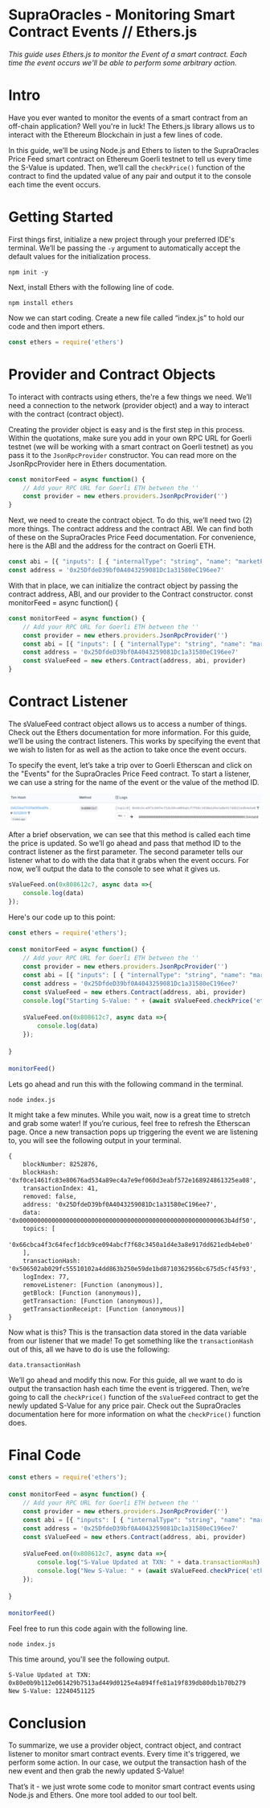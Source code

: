 # SupraOracles - Monitoring Smart Contract Events // Ethers.js

*This guide uses Ethers.js to monitor the Event of a smart contract. Each time the event occurs we'll be able to perform some arbitrary action.*

# Intro

Have you ever wanted to monitor the events of a smart contract from an off-chain application? Well you're in luck! The Ethers.js library allows us to interact with the Ethereum Blockchain in just a few lines of code. 

In this guide, we’ll be using Node.js and Ethers to listen to the SupraOracles Price Feed smart contract on Ethereum Goerli testnet to tell us every time the S-Value is updated. Then, we’ll call the `checkPrice()` function of the contract to find the updated value of any pair and output it to the console each time the event occurs.

# Getting Started

First things first, initialize a new project through your preferred IDE's terminal. We’ll be passing the `-y` argument to automatically accept the default values for the initialization process.

```
npm init -y
```

Next, install Ethers with the following line of code.

```
npm install ethers
```

Now we can start coding. Create a new file called “index.js” to hold our code and then import ethers.

```js
const ethers = require('ethers')
```

# Provider and Contract Objects

To interact with contracts using ethers, the're a few things we need. We’ll need a connection to the network (provider object) and a way to interact with the contract (contract object). 

Creating the provider object is easy and is the first step in this process. Within the quotations, make sure you add in your own RPC URL for Goerli testnet (we will be working with a smart contract on Goerli testnet) as you pass it to the `JsonRpcProvider` constructor. You can read more on the JsonRpcProvider here in Ethers documentation.

```js
const monitorFeed = async function() {
    // Add your RPC URL for Goerli ETH between the ''
    const provider = new ethers.providers.JsonRpcProvider('')
}
```

Next, we need to create the contract object. To do this, we’ll need two (2) more things. The contract address and the contract ABI. We can find both of these on the SupraOracles Price Feed documentation. For convenience, here is the ABI and the address for the contract on Goerli ETH. 

```js
const abi = [{ "inputs": [ { "internalType": "string", "name": "marketPair", "type": "string" } ], "name": "checkPrice", "outputs": [ { "internalType": "int256", "name": "price", "type": "int256" }, { "internalType": "uint256", "name": "timestamp", "type": "uint256" } ], "stateMutability": "view", "type": "function" } ]
const address = '0x25DfdeD39bf0A4043259081Dc1a31580eC196ee7'
```

With that in place, we can initialize the contract object by passing the contract address, ABI, and our provider to the Contract constructor.
const monitorFeed = async function() {

```js
const monitorFeed = async function() {
    // Add your RPC URL for Goerli ETH between the ''
    const provider = new ethers.providers.JsonRpcProvider('')
    const abi = [{ "inputs": [ { "internalType": "string", "name": "marketPair", "type": "string" } ], "name": "checkPrice", "outputs": [ { "internalType": "int256", "name": "price", "type": "int256" }, { "internalType": "uint256", "name": "timestamp", "type": "uint256" } ], "stateMutability": "view", "type": "function" } ]
    const address = '0x25DfdeD39bf0A4043259081Dc1a31580eC196ee7'
    const sValueFeed = new ethers.Contract(address, abi, provider)
}
```
# Contract Listener

The sValueFeed contract object allows us to access a number of things. Check out the Ethers documentation for more information. For this guide, we’ll be using the contract listeners. This works by specifying the event that we wish to listen for as well as the action to take once the event occurs.

To specify the event, let’s take a trip over to Goerli Etherscan and click on the "Events" for the SupraOracles Price Feed contract. To start a listener, we can use a string for the name of the event or the value of the method ID. 

![](https://raw.githubusercontent.com/SUPRANolan/Supra-Developer-Guides/main/Monitoring-Smart-Contract-Events/etherscan.png)

After a brief observation, we can see that this method is called each time the price is updated. So we’ll go ahead and pass that method ID to the contract listener as the first parameter. The second parameter tells our listener what to do with the data that it grabs when the event occurs. For now, we’ll output the data to the console to see what it gives us.

```js
sValueFeed.on(0x808612c7, async data =>{
	console.log(data)
});
```

Here's our code up to this point:

```js
const ethers = require('ethers');
 
const monitorFeed = async function() {
    // Add your RPC URL for Goerli ETH between the ''
    const provider = new ethers.providers.JsonRpcProvider('')
    const abi = [{ "inputs": [ { "internalType": "string", "name": "marketPair", "type": "string" } ], "name": "checkPrice", "outputs": [ { "internalType": "int256", "name": "price", "type": "int256" }, { "internalType": "uint256", "name": "timestamp", "type": "uint256" } ], "stateMutability": "view", "type": "function" } ]
    const address = '0x25DfdeD39bf0A4043259081Dc1a31580eC196ee7'
    const sValueFeed = new ethers.Contract(address, abi, provider)
    console.log("Starting S-Value: " + (await sValueFeed.checkPrice('eth_usdt')).price)
 
    sValueFeed.on(0x808612c7, async data =>{
        console.log(data)
    });
 
}
 
monitorFeed()
```

Lets go ahead and run this with the following command in the terminal.

```
node index.js
```

It might take a few minutes. While you wait, now is a great time to stretch and grab some water! If you’re curious, feel free to refresh the Etherscan page. Once a new transaction pops up triggering the event we are listening to, you will see the following output in your terminal.

```
{
    blockNumber: 8252876,
    blockHash: '0xf0ce1461fc83e80676ad534a89ec4a7e9ef060d3eabf572e168924861325ea08',
    transactionIndex: 41,
    removed: false,
    address: '0x25DfdeD39bf0A4043259081Dc1a31580eC196ee7',
    data: '0x0000000000000000000000000000000000000000000000000000000063b4df50',
    topics: [
      '0x66cbca4f3c64fecf1dcb9ce094abcf7f68c3450a1d4e3a8e917dd621edb4ebe0'
    ],
    transactionHash: '0x506502ab029fc55510102a4dd863b250e59de1bd8710362956bc675d5cf45f93',
    logIndex: 77,
    removeListener: [Function (anonymous)],
    getBlock: [Function (anonymous)],
    getTransaction: [Function (anonymous)],
    getTransactionReceipt: [Function (anonymous)]
}
```


Now what is this? This is the transaction data stored in the data variable from our listener that we made! To get something like the `transactionHash` out of this, all we have to do is use the following:

```
data.transactionHash
```

We’ll go ahead and modify this now. For this guide, all we want to do is output the transaction hash each time the event is triggered. Then, we’re going to call the `checkPrice()` function of the `sValueFeed` contract to get the newly updated S-Value for any price pair. Check out the SupraOracles documentation here for more information on what the `checkPrice()` function does.

# Final Code

```js
const ethers = require('ethers');
 
const monitorFeed = async function() {
    // Add your RPC URL for Goerli ETH between the ''
    const provider = new ethers.providers.JsonRpcProvider('')
    const abi = [{ "inputs": [ { "internalType": "string", "name": "marketPair", "type": "string" } ], "name": "checkPrice", "outputs": [ { "internalType": "int256", "name": "price", "type": "int256" }, { "internalType": "uint256", "name": "timestamp", "type": "uint256" } ], "stateMutability": "view", "type": "function" } ]
    const address = '0x25DfdeD39bf0A4043259081Dc1a31580eC196ee7'
    const sValueFeed = new ethers.Contract(address, abi, provider)
 
    sValueFeed.on(0x808612c7, async data =>{
        console.log("S-Value Updated at TXN: " + data.transactionHash)
        console.log("New S-Value: " + (await sValueFeed.checkPrice('eth_usdt')).price)
    });
 
}
 
monitorFeed()
```

Feel free to run this code again with the following line.

```
node index.js
```

This time around, you'll see the following output.

```
S-Value Updated at TXN: 0x80e0b9b112e061429b7513ad449d0125e4a894ffe81a19f839db80db1b70b279
New S-Value: 12240451125
```

# Conclusion

To summarize, we use a provider object, contract object, and contract listener to monitor smart contract events. Every time it's triggered, we perform some action. In our case, we output the transaction hash of the new event and then grab the newly updated S-Value!

That’s it - we just wrote some code to monitor smart contract events using Node.js and Ethers. One more tool added to our tool belt.